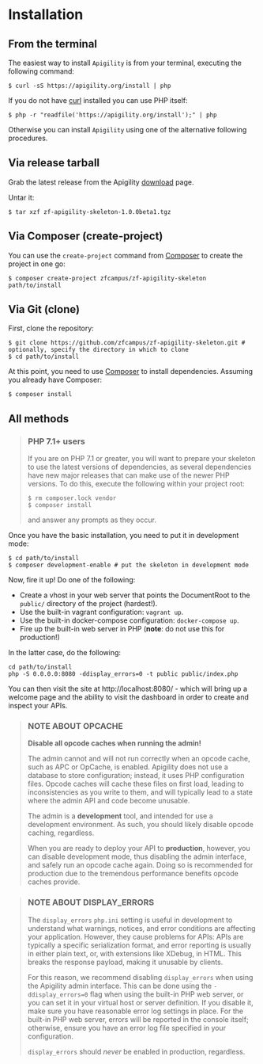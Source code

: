 Installation
============

## From the terminal

The easiest way to install `Apigility` is from your terminal, executing the following command:

```console
$ curl -sS https://apigility.org/install | php
```

If you do not have [curl](http://curl.haxx.se/) installed you can use PHP itself:

```console
$ php -r "readfile('https://apigility.org/install');" | php
```

Otherwise you can install `Apigility` using one of the alternative following procedures.

## Via release tarball

Grab the latest release from the Apigility [download](https://apigility.org/download) page.

Untar it:

```console
$ tar xzf zf-apigility-skeleton-1.0.0beta1.tgz
```

## Via Composer (create-project)

You can use the `create-project` command from [Composer](http://getcomposer.org/)
to create the project in one go:

```console
$ composer create-project zfcampus/zf-apigility-skeleton path/to/install
```

## Via Git (clone)

First, clone the repository:

```console
$ git clone https://github.com/zfcampus/zf-apigility-skeleton.git # optionally, specify the directory in which to clone
$ cd path/to/install
```

At this point, you need to use [Composer](https://getcomposer.org/) to install
dependencies. Assuming you already have Composer:

```console
$ composer install
```

## All methods

> ### PHP 7.1+ users
>
> If you are on PHP 7.1 or greater, you will want to prepare your skeleton to
> use the latest versions of dependencies, as several dependencies have new
> major releases that can make use of the newer PHP versions. To do this,
> execute the following within your project root:
>
> ```console
> $ rm composer.lock vendor
> $ composer install
> ```
>
> and answer any prompts as they occur.

Once you have the basic installation, you need to put it in development mode:

```console
$ cd path/to/install
$ composer development-enable # put the skeleton in development mode
```

Now, fire it up! Do one of the following:

- Create a vhost in your web server that points the DocumentRoot to the
  `public/` directory of the project (hardest!).
- Use the built-in vagrant configuration: `vagrant up`.
- Use the built-in docker-compose configuration: `docker-compose up`.
- Fire up the built-in web server in PHP (**note**: do not use this for
  production!)

In the latter case, do the following:

```console
cd path/to/install
php -S 0.0.0.0:8080 -ddisplay_errors=0 -t public public/index.php
```

You can then visit the site at http://localhost:8080/ - which will bring up a
welcome page and the ability to visit the dashboard in order to create and
inspect your APIs.

> ### NOTE ABOUT OPCACHE
> 
> **Disable all opcode caches when running the admin!**
> 
> The admin cannot and will not run correctly when an opcode cache, such as APC or
> OpCache, is enabled. Apigility does not use a database to store configuration;
> instead, it uses PHP configuration files. Opcode caches will cache these files
> on first load, leading to inconsistencies as you write to them, and will
> typically lead to a state where the admin API and code become unusable.
> 
> The admin is a **development** tool, and intended for use a development
> environment. As such, you should likely disable opcode caching, regardless.
> 
> When you are ready to deploy your API to **production**, however, you can
> disable development mode, thus disabling the admin interface, and safely run an
> opcode cache again. Doing so is recommended for production due to the tremendous
> performance benefits opcode caches provide.

> ### NOTE ABOUT DISPLAY_ERRORS
> 
> The `display_errors` `php.ini` setting is useful in development to understand what warnings,
> notices, and error conditions are affecting your application. However, they cause problems for APIs:
> APIs are typically a specific serialization format, and error reporting is usually in either plain
> text, or, with extensions like XDebug, in HTML. This breaks the response payload, making it unusable
> by clients.
> 
> For this reason, we recommend disabling `display_errors` when using the Apigility admin interface.
> This can be done using the `-ddisplay_errors=0` flag when using the built-in PHP web server, or you
> can set it in your virtual host or server definition. If you disable it, make sure you have
> reasonable error log settings in place. For the built-in PHP web server, errors will be reported in
> the console itself; otherwise, ensure you have an error log file specified in your configuration.
> 
> `display_errors` should *never* be enabled in production, regardless.
